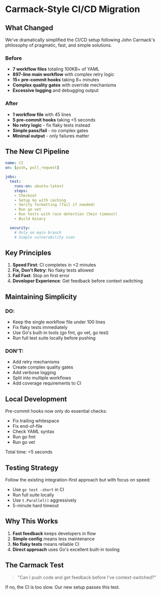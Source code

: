 # Carmack-Style CI/CD Migration

## What Changed

We've dramatically simplified the CI/CD setup following John Carmack's philosophy of pragmatic, fast, and simple solutions.

### Before
- **7 workflow files** totaling 100KB+ of YAML
- **897-line main workflow** with complex retry logic
- **15+ pre-commit hooks** taking 8+ minutes
- **Complex quality gates** with override mechanisms
- **Excessive logging** and debugging output

### After
- **1 workflow file** with 45 lines
- **5 pre-commit hooks** taking <5 seconds
- **No retry logic** - fix flaky tests instead
- **Simple pass/fail** - no complex gates
- **Minimal output** - only failures matter

## The New CI Pipeline

```yaml
name: CI
on: [push, pull_request]

jobs:
  test:
    runs-on: ubuntu-latest
    steps:
    - Checkout
    - Setup Go with caching
    - Verify formatting (fail if needed)
    - Run go vet
    - Run tests with race detection (5min timeout)
    - Build binary

  security:
    # Only on main branch
    # Simple vulnerability scan
```

## Key Principles

1. **Speed First**: CI completes in <2 minutes
2. **Fix, Don't Retry**: No flaky tests allowed
3. **Fail Fast**: Stop on first error
4. **Developer Experience**: Get feedback before context switching

## Maintaining Simplicity

### DO:
- Keep the single workflow file under 100 lines
- Fix flaky tests immediately
- Use Go's built-in tools (go fmt, go vet, go test)
- Run full test suite locally before pushing

### DON'T:
- Add retry mechanisms
- Create complex quality gates
- Add verbose logging
- Split into multiple workflows
- Add coverage requirements to CI

## Local Development

Pre-commit hooks now only do essential checks:
- Fix trailing whitespace
- Fix end-of-file
- Check YAML syntax
- Run go fmt
- Run go vet

Total time: <5 seconds

## Testing Strategy

Follow the existing integration-first approach but with focus on speed:
- Use `go test -short` in CI
- Run full suite locally
- Use `t.Parallel()` aggressively
- 5-minute hard timeout

## Why This Works

1. **Fast feedback** keeps developers in flow
2. **Simple config** means less maintenance
3. **No flaky tests** means reliable CI
4. **Direct approach** uses Go's excellent built-in tooling

## The Carmack Test

> "Can I push code and get feedback before I've context-switched?"

If no, the CI is too slow. Our new setup passes this test.
